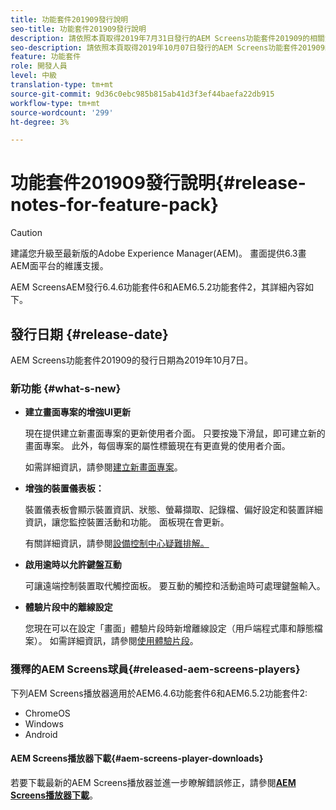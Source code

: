 ```yaml
---
title: 功能套件201909發行說明
seo-title: 功能套件201909發行說明
description: 請依照本頁取得2019年7月31日發行的AEM Screens功能套件201909的相關資訊。
seo-description: 請依照本頁取得2019年10月07日發行的AEM Screens功能套件201909的資訊。
feature: 功能套件
role: 開發人員
level: 中級
translation-type: tm+mt
source-git-commit: 9d36c0ebc985b815ab41d3f3ef44baefa22db915
workflow-type: tm+mt
source-wordcount: '299'
ht-degree: 3%

---
```



# 功能套件201909發行說明{#release-notes-for-feature-pack}

>[!CAUTION]
>
>建議您升級至最新版的Adobe Experience Manager(AEM)。 畫面提供6.3畫AEM面平台的維護支援。

AEM ScreensAEM發行6.4.6功能套件6和AEM6.5.2功能套件2，其詳細內容如下。

## 發行日期 {#release-date}

AEM Screens功能套件201909的發行日期為2019年10月7日。

### 新功能 {#what-s-new}

* **建立畫面專案的增強UI更新**

   現在提供建立新畫面專案的更新使用者介面。 只要按幾下滑鼠，即可建立新的畫面專案。 此外，每個專案的屬性標籤現在有更直覺的使用者介面。

   如需詳細資訊，請參閱[建立新畫面專案](creating-a-screens-project.md)。

* **增強的裝置儀表板：**

   裝置儀表板會顯示裝置資訊、狀態、螢幕擷取、記錄檔、偏好設定和裝置詳細資訊，讓您監控裝置活動和功能。 面板現在會更新。

   有關詳細資訊，請參閱[設備控制中心疑難排解。](monitoring-screens.md)

* **啟用逾時以允許鍵盤互動**

   可讓遠端控制裝置取代觸控面板。 要互動的觸控和活動逾時可處理鍵盤輸入。

* **體驗片段中的離線設定**

   您現在可以在設定「畫面」體驗片段時新增離線設定（用戶端程式庫和靜態檔案）。
如需詳細資訊，請參閱[使用體驗片段](experience-fragments-in-screens.md)。

### 獲釋的AEM Screens球員{#released-aem-screens-players}

下列AEM Screens播放器適用於AEM6.4.6功能套件6和AEM6.5.2功能套件2:

* ChromeOS
* Windows
* Android

#### AEM Screens播放器下載{#aem-screens-player-downloads}

若要下載最新的AEM Screens播放器並進一步瞭解錯誤修正，請參閱&#x200B;[**AEM Screens播放器下載**](https://download.macromedia.com/screens/)。

